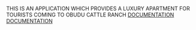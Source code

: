 THIS IS AN APPLICATION WHICH PROVIDES A LUXURY APARTMENT FOR TOURISTS COMING TO OBUDU CATTLE RANCH
[DOCUMENTATION](https://documenter.getpostman.com/view/19404806/UVeJJjqK)
[DOCUMENTATION](https://documenter.getpostman.com/view/19404806/UVeJJjqM)